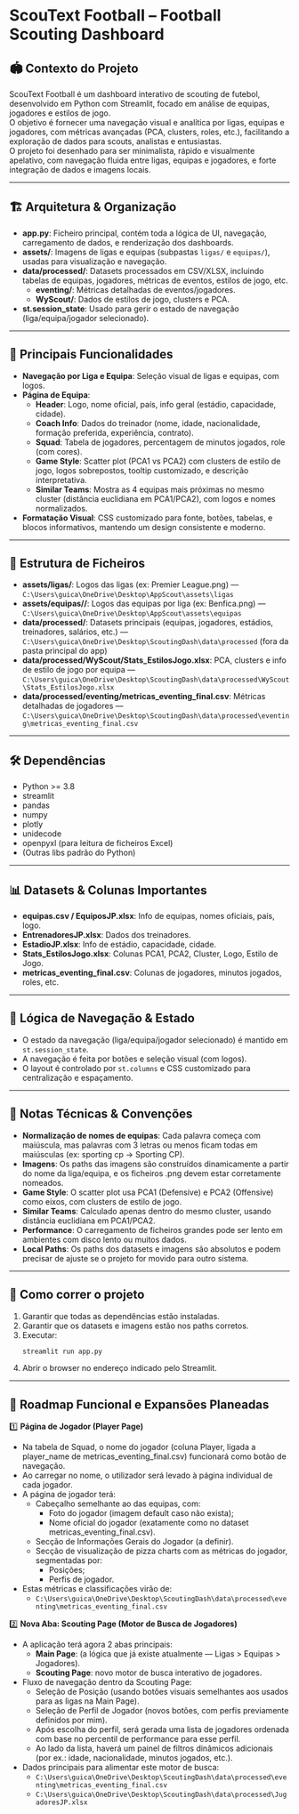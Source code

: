 # ScouText Football – Football Scouting Dashboard

## 🏟️ Contexto do Projeto

ScouText Football é um dashboard interativo de scouting de futebol, desenvolvido em Python com Streamlit, focado em análise de equipas, jogadores e estilos de jogo.  
O objetivo é fornecer uma navegação visual e analítica por ligas, equipas e jogadores, com métricas avançadas (PCA, clusters, roles, etc.), facilitando a exploração de dados para scouts, analistas e entusiastas.  
O projeto foi desenhado para ser minimalista, rápido e visualmente apelativo, com navegação fluida entre ligas, equipas e jogadores, e forte integração de dados e imagens locais.

---

## 🏗️ Arquitetura & Organização

- **app.py**: Ficheiro principal, contém toda a lógica de UI, navegação, carregamento de dados, e renderização dos dashboards.
- **assets/**: Imagens de ligas e equipas (subpastas `ligas/` e `equipas/`), usadas para visualização e navegação.
- **data/processed/**: Datasets processados em CSV/XLSX, incluindo tabelas de equipas, jogadores, métricas de eventos, estilos de jogo, etc.
  - **eventing/**: Métricas detalhadas de eventos/jogadores.
  - **WyScout/**: Dados de estilos de jogo, clusters e PCA.
- **st.session_state**: Usado para gerir o estado de navegação (liga/equipa/jogador selecionado).

---

## 🧩 Principais Funcionalidades

- **Navegação por Liga e Equipa**: Seleção visual de ligas e equipas, com logos.
- **Página de Equipa**:
  - **Header**: Logo, nome oficial, país, info geral (estádio, capacidade, cidade).
  - **Coach Info**: Dados do treinador (nome, idade, nacionalidade, formação preferida, experiência, contrato).
  - **Squad**: Tabela de jogadores, percentagem de minutos jogados, role (com cores).
  - **Game Style**: Scatter plot (PCA1 vs PCA2) com clusters de estilo de jogo, logos sobrepostos, tooltip customizado, e descrição interpretativa.
  - **Similar Teams**: Mostra as 4 equipas mais próximas no mesmo cluster (distância euclidiana em PCA1/PCA2), com logos e nomes normalizados.
- **Formatação Visual**: CSS customizado para fonte, botões, tabelas, e blocos informativos, mantendo um design consistente e moderno.

---

## 📂 Estrutura de Ficheiros

- **assets/ligas/**: Logos das ligas (ex: Premier League.png) — `C:\Users\guica\OneDrive\Desktop\AppScout\assets\ligas`
- **assets/equipas/<liga>/**: Logos das equipas por liga (ex: Benfica.png) — `C:\Users\guica\OneDrive\Desktop\AppScout\assets\equipas`
- **data/processed/**: Datasets principais (equipas, jogadores, estádios, treinadores, salários, etc.) — `C:\Users\guica\OneDrive\Desktop\ScoutingDash\data\processed` (fora da pasta principal do app)
- **data/processed/WyScout/Stats_EstilosJogo.xlsx**: PCA, clusters e info de estilo de jogo por equipa — `C:\Users\guica\OneDrive\Desktop\ScoutingDash\data\processed\WyScout\Stats_EstilosJogo.xlsx`
- **data/processed/eventing/metricas_eventing_final.csv**: Métricas detalhadas de jogadores — `C:\Users\guica\OneDrive\Desktop\ScoutingDash\data\processed\eventing\metricas_eventing_final.csv`

---

## 🛠️ Dependências

- Python >= 3.8
- streamlit
- pandas
- numpy
- plotly
- unidecode
- openpyxl (para leitura de ficheiros Excel)
- (Outras libs padrão do Python)

---

## 📊 Datasets & Colunas Importantes

- **equipas.csv / EquiposJP.xlsx**: Info de equipas, nomes oficiais, país, logo.
- **EntrenadoresJP.xlsx**: Dados dos treinadores.
- **EstadioJP.xlsx**: Info de estádio, capacidade, cidade.
- **Stats_EstilosJogo.xlsx**: Colunas PCA1, PCA2, Cluster, Logo, Estilo de Jogo.
- **metricas_eventing_final.csv**: Colunas de jogadores, minutos jogados, roles, etc.

---

## 🧠 Lógica de Navegação & Estado

- O estado da navegação (liga/equipa/jogador selecionado) é mantido em `st.session_state`.
- A navegação é feita por botões e seleção visual (com logos).
- O layout é controlado por `st.columns` e CSS customizado para centralização e espaçamento.

---

## 🎨 Notas Técnicas & Convenções

- **Normalização de nomes de equipas**: Cada palavra começa com maiúscula, mas palavras com 3 letras ou menos ficam todas em maiúsculas (ex: sporting cp → Sporting CP).
- **Imagens**: Os paths das imagens são construídos dinamicamente a partir do nome da liga/equipa, e os ficheiros .png devem estar corretamente nomeados.
- **Game Style**: O scatter plot usa PCA1 (Defensive) e PCA2 (Offensive) como eixos, com clusters de estilo de jogo.
- **Similar Teams**: Calculado apenas dentro do mesmo cluster, usando distância euclidiana em PCA1/PCA2.
- **Performance**: O carregamento de ficheiros grandes pode ser lento em ambientes com disco lento ou muitos dados.
- **Local Paths**: Os paths dos datasets e imagens são absolutos e podem precisar de ajuste se o projeto for movido para outro sistema.

---

## 🚀 Como correr o projeto

1. Garantir que todas as dependências estão instaladas.
2. Garantir que os datasets e imagens estão nos paths corretos.
3. Executar:
   ```bash
   streamlit run app.py
   ```
4. Abrir o browser no endereço indicado pelo Streamlit.

---

## 🔮 Roadmap Funcional e Expansões Planeadas

1️⃣ **Página de Jogador (Player Page)**

- Na tabela de Squad, o nome do jogador (coluna Player, ligada a player_name de metricas_eventing_final.csv) funcionará como botão de navegação.
- Ao carregar no nome, o utilizador será levado à página individual de cada jogador.
- A página de jogador terá:
  - Cabeçalho semelhante ao das equipas, com:
    - Foto do jogador (imagem default caso não exista);
    - Nome oficial do jogador (exatamente como no dataset metricas_eventing_final.csv).
  - Secção de Informações Gerais do Jogador (a definir).
  - Secção de visualização de pizza charts com as métricas do jogador, segmentadas por:
    - Posições;
    - Perfis de jogador.
- Estas métricas e classificações virão de:
  - `C:\Users\guica\OneDrive\Desktop\ScoutingDash\data\processed\eventing\metricas_eventing_final.csv`

2️⃣ **Nova Aba: Scouting Page (Motor de Busca de Jogadores)**

- A aplicação terá agora 2 abas principais:
  - **Main Page**: (a lógica que já existe atualmente — Ligas > Equipas > Jogadores).
  - **Scouting Page**: novo motor de busca interativo de jogadores.
- Fluxo de navegação dentro da Scouting Page:
  - Seleção de Posição (usando botões visuais semelhantes aos usados para as ligas na Main Page).
  - Seleção de Perfil de Jogador (novos botões, com perfis previamente definidos por mim).
  - Após escolha do perfil, será gerada uma lista de jogadores ordenada com base no percentil de performance para esse perfil.
  - Ao lado da lista, haverá um painel de filtros dinâmicos adicionais (por ex.: idade, nacionalidade, minutos jogados, etc.).
- Dados principais para alimentar este motor de busca:
  - `C:\Users\guica\OneDrive\Desktop\ScoutingDash\data\processed\eventing\metricas_eventing_final.csv`
  - `C:\Users\guica\OneDrive\Desktop\ScoutingDash\data\processed\JugadoresJP.xlsx`
